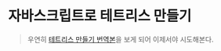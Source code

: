 # 자바스크립트로 테트리스 만들기

> 우연히 [테트리스 만들기 번역본](https://ui.toast.com/weekly-pick/ko_20191216)을 보게 되어 이제서야 시도해본다.
